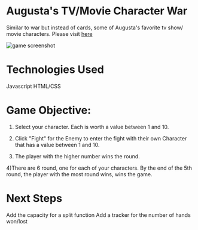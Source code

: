 # Augusta's TV/Movie Character War

Similar to war but instead of cards, some of Augusta's favorite tv show/ movie characters.
Please visit [here](https://gustaellison.github.io/js-battle-game/) 

![game screenshot](https://imgur.com/nWOCLHY)

# Technologies Used
Javascript
HTML/CSS


# Game Objective:
1) Select your character. Each is worth a value between 1 and 10.

2) Click "Fight" for the Enemy to enter the fight with their own Character that has a value between 1 and 10.

3) The player with the higher number wins the round.

4)There are 6 round, one for each of your characters. By the end of the 5th round, the player with the most round wins, wins the game.

# Next Steps
Add the capacity for a split function
Add a tracker for the number of hands won/lost


